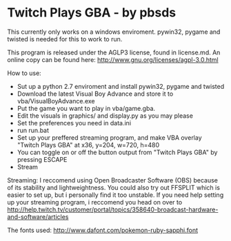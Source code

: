 Twitch Plays GBA - by pbsds
======

This currently only works on a windows enviroment.
pywin32, pygame and twisted is needed for this to work to run.

This program is released under the AGLP3 license, found in license.md.
An online copy can be found here: http://www.gnu.org/licenses/agpl-3.0.html

How to use:
- Sut up a python 2.7 enviroment and install pywin32, pygame and twisted
- Download the latest Visual Boy Advance and store it to vba/VisualBoyAdvance.exe
- Put the game you want to play in vba/game.gba.
- Edit the visuals in graphics/ and display.py as you may please
- Set the preferences you need in data.ini
- run run.bat
- Set up your preffered streaming program, and make VBA overlay "Twitch Plays GBA" at x36, y=204, w=720, h=480
- You can toggle on or off the button output from "Twitch Plays GBA" by pressing ESCAPE
- Stream

Streaming:
I reccomend using Open Broadcaster Software (OBS) because of its stability and lightweightness.
You could also try out FFSPLIT which is easier to set up, but i personally find it too unstable.
If you need help setting up your streaming program, i reccomend you head on over to http://help.twitch.tv/customer/portal/topics/358640-broadcast-hardware-and-software/articles

The fonts used: http://www.dafont.com/pokemon-ruby-sapphi.font